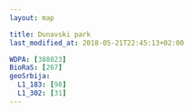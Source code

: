 ```yaml
---
layout: map

title: Dunavski park
last_modified_at: 2018-05-21T22:45:13+02:00

WDPA: [388823]
BioRaS: [267]
geoSrbija:
  L1_183: [98]
  L1_302: [31]
---
```

